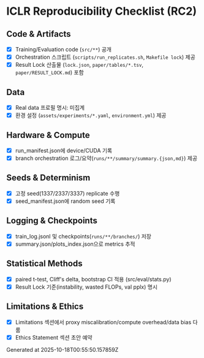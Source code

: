 # ICLR Reproducibility Checklist (RC2)

## Code & Artifacts
- [x] Training/Evaluation code (`src/**`) 공개
- [x] Orchestration 스크립트 (`scripts/run_replicates.sh`, `Makefile lock`) 제공
- [x] Result Lock 산출물 (`lock.json`, `paper/tables/*.tsv`, `paper/RESULT_LOCK.md`) 포함

## Data
- [x] Real data 프로필 명시: 미집계
- [x] 환경 설정 (`assets/experiments/*.yaml`, `environment.yml`) 제공

## Hardware & Compute
- [x] run_manifest.json에 device/CUDA 기록
- [x] branch orchestration 로그/요약(`runs/**/summary/summary.{json,md}`) 제공

## Seeds & Determinism
- [x] 고정 seed(1337/2337/3337) replicate 수행
- [x] seed_manifest.json에 random seed 기록

## Logging & Checkpoints
- [x] train_log.jsonl 및 checkpoints(`runs/**/branches/`) 저장
- [x] summary.json/plots_index.json으로 metrics 추적

## Statistical Methods
- [x] paired t-test, Cliff's delta, bootstrap CI 적용 (src/eval/stats.py)
- [x] Result Lock 기준(instability, wasted FLOPs, val pplx) 명시

## Limitations & Ethics
- [x] Limitations 섹션에서 proxy miscalibration/compute overhead/data bias 다룸
- [x] Ethics Statement 섹션 초안 예약

Generated at 2025-10-18T00:55:50.157859Z
